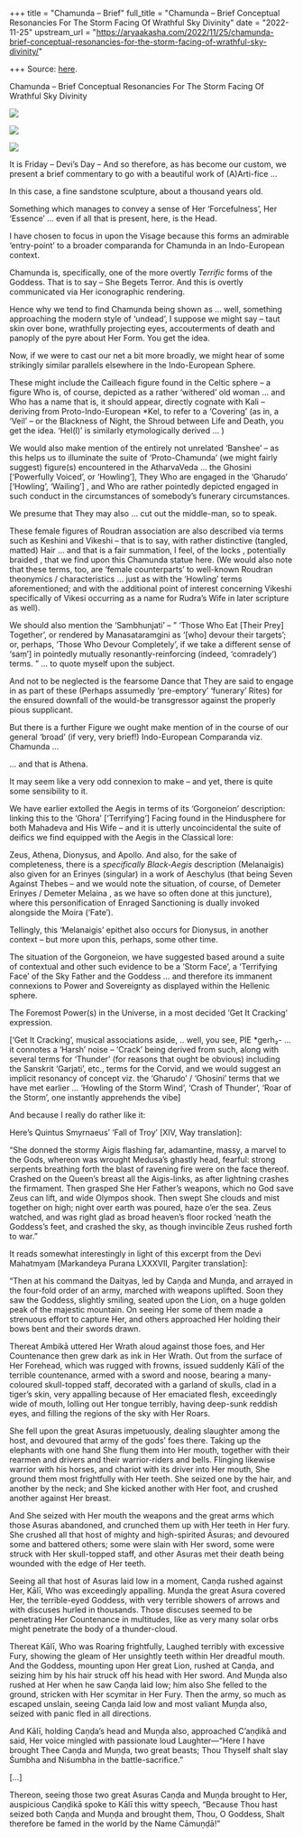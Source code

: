 +++
title = "Chamunda – Brief"
full_title = "Chamunda – Brief Conceptual Resonancies For The Storm Facing Of Wrathful Sky Divinity"
date = "2022-11-25"
upstream_url = "https://aryaakasha.com/2022/11/25/chamunda-brief-conceptual-resonancies-for-the-storm-facing-of-wrathful-sky-divinity/"

+++
Source: [here](https://aryaakasha.com/2022/11/25/chamunda-brief-conceptual-resonancies-for-the-storm-facing-of-wrathful-sky-divinity/).

Chamunda – Brief Conceptual Resonancies For The Storm Facing Of Wrathful Sky Divinity

![](https://aryaakasha.files.wordpress.com/2022/11/317092963_10167016261325574_8912684895156286103_n.jpg?w=574)

![](https://aryaakasha.files.wordpress.com/2022/11/316821938_10167016261875574_2793894039422562939_n.jpg)

![](https://aryaakasha.files.wordpress.com/2022/11/316263460_10167016262255574_4894675323619102380_n.jpg)

  
It is Friday – Devi’s Day – And so therefore, as has become our custom, we present a brief commentary to go with a beautiful work of (A)Arti-fice …  
  
In this case, a fine sandstone sculpture, about a thousand years old.  
  
Something which manages to convey a sense of Her ‘Forcefulness’, Her ‘Essence’ … even if all that is present, here, is the Head.

I have chosen to focus in upon the Visage because this forms an admirable ‘entry-point’ to a broader comparanda for Chamunda in an Indo-European context.

Chamunda is, specifically, one of the more overtly *Terrific* forms of the Goddess. That is to say – She Begets Terror. And this is overtly communicated via Her iconographic rendering.

Hence why we tend to find Chamunda being shown as … well, something approaching the modern style of ‘undead’, I suppose we might say – taut skin over bone, wrathfully projecting eyes, accouterments of death and panoply of the pyre about Her Form. You get the idea.

Now, if we were to cast our net a bit more broadly, we might hear of some strikingly similar parallels elsewhere in the Indo-European Sphere.

These might include the Cailleach figure found in the Celtic sphere – a figure Who is, of course, depicted as a rather ‘withered’ old woman … and Who has a name that is, it should appear, directly cognate with Kali – deriving from Proto-Indo-European \*Kel, to refer to a ‘Covering’ (as in, a ‘Veil’ – or the Blackness of Night, the Shroud between Life and Death, you get the idea. ‘Hel(l)’ is similarly etymologically derived … )

We would also make mention of the entirely not unrelated ‘Banshee’ – as this helps us to illuminate the suite of ‘Proto-Chamunda’ (we might fairly suggest) figure(s) encountered in the AtharvaVeda … the Ghosini \[‘Powerfully Voiced’, or ‘Howling’\], They Who are engaged in the ‘Gharudo’ \[‘Howling’, ‘Wailing’\] , and Who are rather pointedly depicted engaged in such conduct in the circumstances of somebody’s funerary circumstances.

We presume that They may also … cut out the middle-man, so to speak.

These female figures of Roudran association are also described via terms such as Keshini and Vikeshi – that is to say, with rather distinctive (tangled, matted) Hair … and that is a fair summation, I feel, of the locks , potentially braided , that we find upon this Chamunda statue here. (We would also note that these terms, too, are ‘female counterparts’ to well-known Roudran theonymics / characteristics … just as with the ‘Howling’ terms aforementioned; and with the additional point of interest concerning Vikeshi specifically of Vikesi occurring as a name for Rudra’s Wife in later scripture as well).

We should also mention the ‘Sambhunjati’ – ” ‘Those Who Eat \[Their Prey\] Together’, or rendered by Manasataramgini as ‘\[who\] devour their targets’; or, perhaps, ‘Those Who Devour Completely’, if we take a different sense of ‘saṃ’\] in pointedly mutually resonantly-reinforcing (indeed, ‘comradely’) terms. ” … to quote myself upon the subject.

And not to be neglected is the fearsome Dance that They are said to engage in as part of these (Perhaps assumedly ‘pre-emptory’ ‘funerary’ Rites) for the ensured downfall of the would-be transgressor against the properly pious supplicant.

But there is a further Figure we ought make mention of in the course of our general ‘broad’ (if very, very brief!) Indo-European Comparanda viz. Chamunda …

… and that is Athena.

It may seem like a very odd connexion to make – and yet, there is quite some sensibility to it.

We have earlier extolled the Aegis in terms of its ‘Gorgoneion’ description: linking this to the ‘Ghora’ \[‘Terrifying’\] Facing found in the Hindusphere for both Mahadeva and His Wife – and it is utterly uncoincidental the suite of deifics we find equipped with the Aegis in the Classical lore:

Zeus, Athena, Dionysus, and Apollo. And also, for the sake of completeness, there is a *specifically Black-Aegis* description (Melanaigis) also given for an Erinyes (singular) in a work of Aeschylus (that being Seven Against Thebes – and we would note the situation, of course, of Demeter Erinyes / Demeter Melaina , as we have so often done at this juncture), where this personification of Enraged Sanctioning is dually invoked alongside the Moira (‘Fate’).

Tellingly, this ‘Melanaigis’ epithet also occurs for Dionysus, in another context – but more upon this, perhaps, some other time.

The situation of the Gorgoneion, we have suggested based around a suite of contextual and other such evidence to be a ‘Storm Face’, a ‘Terrifying Face’ of the Sky Father and the Goddess … and therefore its immanent connexions to Power and Sovereignty as displayed within the Hellenic sphere.

The Foremost Power(s) in the Universe, in a most decided ‘Get It Cracking’ expression.

\[‘Get It Cracking’, musical associations aside, .. well, you see, PIE \*gerh₂- … it connotes a ‘Harsh’ noise – ‘Crack’ being derived from such, along with several terms for ‘Thunder’ (for reasons that ought be obvious) including the Sanskrit ‘Garjati’, etc., terms for the Corvid, and we would suggest an implicit resonancy of concept viz. the ‘Gharudo’ / ‘Ghosini’ terms that we have met earlier … ‘Howling of the Storm Wind’, ‘Crash of Thunder’, ‘Roar of the Storm’, one instantly apprehends the vibe\]

And because I really do rather like it:

Here’s Quintus Smyrnaeus’ ‘Fall of Troy’ \[XIV, Way translation\]:

“She donned the stormy Aigis flashing far, adamantine, massy, a marvel to the Gods, whereon was wrought Medusa’s ghastly head, fearful: strong serpents breathing forth the blast of ravening fire were on the face thereof. Crashed on the Queen’s breast all the Aigis-links, as after lightning crashes the firmament. Then grasped She Her Father’s weapons, which no God save Zeus can lift, and wide Olympos shook. Then swept She clouds and mist together on high; night over earth was poured, haze o’er the sea. Zeus watched, and was right glad as broad heaven’s floor rocked ‘neath the Goddess’s feet, and crashed the sky, as though invincible Zeus rushed forth to war.”

It reads somewhat interestingly in light of this excerpt from the Devi Mahatmyam \[Markandeya Purana LXXXVII, Pargiter translation\]:

“Then at his command the Daityas, led by Caṇḍa and Muṇḍa, and arrayed in the four-fold order of an army, marched with weapons uplifted. Soon they saw the Goddess, slightly smiling, seated upon the Lion, on a huge golden peak of the majestic mountain. On seeing Her some of them made a strenuous effort to capture Her, and others approached Her holding their bows bent and their swords drawn.

Thereat Ambikā uttered Her Wrath aloud against those foes, and Her Countenance then grew dark as ink in Her Wrath. Out from the surface of Her Forehead, which was rugged with frowns, issued suddenly Kālī of the terrible countenance, armed with a sword and noose, bearing a many-coloured skull-topped staff, decorated with a garland of skulls, clad in a tiger’s skin, very appalling because of Her emaciated flesh, exceedingly wide of mouth, lolling out Her tongue terribly, having deep-sunk reddish eyes, and filling the regions of the sky with Her Roars.

She fell upon the great Asuras impetuously, dealing slaughter among the host, and devoured that army of the gods’ foes there. Taking up the elephants with one hand She flung them into Her mouth, together with their rearmen and drivers and their warrior-riders and bells. Flinging likewise warrior with his horses, and chariot with its driver into Her mouth, She ground them most frightfully with Her teeth. She seized one by the hair, and another by the neck; and She kicked another with Her foot, and crushed another against Her breast.

And She seized with Her mouth the weapons and the great arms which those Asuras abandoned, and crunched them up with Her teeth in Her fury. She crushed all that host of mighty and high-spirited Āsuras; and devoured some and battered others; some were slain with Her sword, some were struck with Her skull-topped staff, and other Asuras met their death being wounded with the edge of Her teeth.

Seeing all that host of Asuras laid low in a moment, Caṇḍa rushed against Her, Kālī, Who was exceedingly appalling. Muṇḍa the great Asura covered Her, the terrible-eyed Goddess, with very terrible showers of arrows and with discuses hurled in thousands. Those discuses seemed to be penetrating Her Countenance in multitudes, like as very many solar orbs might penetrate the body of a thunder-cloud.

Thereat Kālī, Who was Roaring frightfully, Laughed terribly with excessive Fury, showing the gleam of Her unsightly teeth within Her dreadful mouth. And the Goddess, mounting upon Her great Lion, rushed at Caṇḍa, and seizing him by his hair struck off his head with Her sword. And Muṇḍa also rushed at Her when he saw Caṇḍa laid low; him also She felled to the ground, stricken with Her scymitar in Her Fury. Then the army, so much as escaped unslain, seeing Caṇḍa laid low and most valiant Muṇḍa also, seized with panic fled in all directions.

And Kālī, holding Caṇḍa’s head and Muṇḍa also, approached C’aṇḍikā and said, Her voice mingled with passionate loud Laughter—“Here I have brought Thee Caṇḍa and Muṇḍa, two great beasts; Thou Thyself shalt slay Śumbha and Niśumbha in the battle-sacrifice.”

\[…\]

Thereon, seeing those two great Asuras Caṇḍa and Muṇḍa brought to Her, auspicious Caṇḍikā spoke to Kālī this witty speech, “Because Thou hast seized both Caṇḍa and Muṇḍa and brought them, Thou, O Goddess, Shalt therefore be famed in the world by the Name Cāmuṇḍā!”
